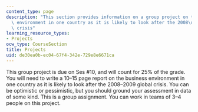 ```yaml
---
content_type: page
description: "This section provides information on a group project on the business\
  \ environment in one country as it is likely to look after the 2008\u20132009 global\
  \ crisis"
learning_resource_types:
- Projects
ocw_type: CourseSection
title: Projects
uid: de30ea0b-ec04-67f4-342e-729e8e6671ca
---
```


This group project is due on Ses #10, and will count for 25% of the grade. You will need to write a 10–15 page report on the business environment in one country as it is likely to look after the 2008–2009 global crisis. You can be optimistic or pessimistic, but you should ground your assessment in data of some kind. This is a group assignment. You can work in teams of 3–4 people on this project.